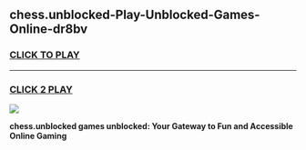 
## chess.unblocked-Play-Unblocked-Games-Online-dr8bv
<h3>
<a href="https://premium76.site?title=chess.unblocked&ref=25A">CLICK TO PLAY</a></h3>
<hr>

<h3>
<a href="https://premium76.site?title=chess.unblocked&ref=25A">CLICK 2 PLAY</a>
  
</h3>

<a href="https://premium76.site?title=chess.unblocked&ref=25A"><img src="https://clearcache.store/games.png"></a>


**chess.unblocked games unblocked: Your Gateway to Fun and Accessible Online Gaming**
